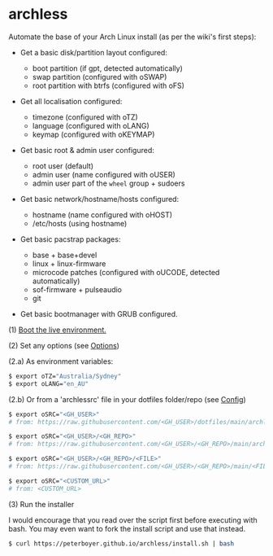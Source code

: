 # archless

Automate the base of your Arch Linux install (as per the wiki's first steps):

- Get a basic disk/partition layout configured:
  - boot partition (if gpt, detected automatically)
  - swap partition (configured with oSWAP)
  - root partition with btrfs (configured with oFS)

- Get all localisation configured:
  - timezone (configured with oTZ)
  - language (configured with oLANG)
  - keymap (configured with oKEYMAP)

- Get basic root & admin user configured:
  - root user (default)
  - admin user (name configured with oUSER)
  - admin user part of the `wheel` group + sudoers

- Get basic network/hostname/hosts configured:
  - hostname (name configured with oHOST)
  - /etc/hosts (using hostname)

- Get basic pacstrap packages:
  - base + base+devel
  - linux + linux-firmware
  - microcode patches (configured with oUCODE, detected automatically)
  - sof-firmware + pulseaudio
  - git

- Get basic bootmanager with GRUB configured.

(1) [Boot the live environment.](https://wiki.archlinux.org/title/Installation_guide#Boot_the_live_environment)

(2) Set any options (see [Options](#options))

(2.a) As environment variables:

```bash
$ export oTZ="Australia/Sydney"
$ export oLANG="en_AU"
```

(2.b) Or from a 'archlessrc' file in your dotfiles folder/repo (see
[Config](#config))

```bash
$ export oSRC="<GH_USER>"
# from: https://raw.githubusercontent.com/<GH_USER>/dotfiles/main/archlessrc

$ export oSRC="<GH_USER>/<GH_REPO>"
# from: https://raw.githubusercontent.com/<GH_USER>/<GH_REPO>/main/archlessrc

$ export oSRC="<GH_USER>/<GH_REPO>/<FILE>"
# from: https://raw.githubusercontent.com/<GH_USER>/<GH_REPO>/main/<FILE>

$ export oSRC="<CUSTOM_URL>"
# from: <CUSTOM_URL>
```

(3) Run the installer

I would encourage that you read over the script first before executing with
bash. You may even want to fork the install script and use that instead.

```bash
$ curl https://peterboyer.github.io/archless/install.sh | bash
```
